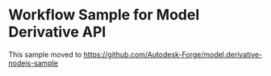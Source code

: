 # Workflow Sample for Model Derivative API

This sample moved to https://github.com/Autodesk-Forge/model.derivative-nodejs-sample
